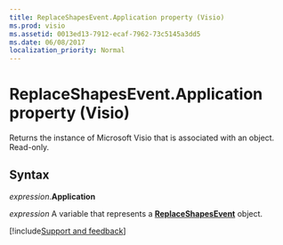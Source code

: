 ```yaml
---
title: ReplaceShapesEvent.Application property (Visio)
ms.prod: visio
ms.assetid: 0013ed13-7912-ecaf-7962-73c5145a3dd5
ms.date: 06/08/2017
localization_priority: Normal
---
```



# ReplaceShapesEvent.Application property (Visio)

Returns the instance of Microsoft Visio that is associated with an object. Read-only.


## Syntax

_expression_.**Application**

_expression_ A variable that represents a **[ReplaceShapesEvent](Visio.ReplaceShapesEvent.md)** object.







[!include[Support and feedback](~/includes/feedback-boilerplate.md)]